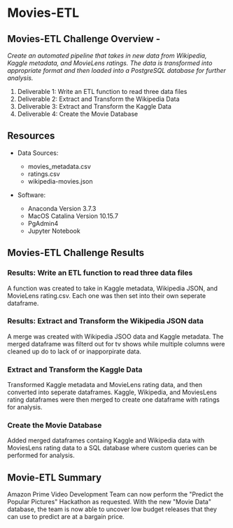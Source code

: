 # Movies-ETL

## Movies-ETL Challenge Overview - 
*Create an automated pipeline that takes in new data from Wikipedia, Kaggle metadata, and MovieLens ratings.  The data is transformed into appropriate format and then loaded into a PostgreSQL database for further analysis.*

1. Deliverable 1: Write an ETL function to read three data files
2. Deliverable 2: Extract and Transform the Wikipedia Data
3. Deliverable 3: Extract and Transform the Kaggle Data
4. Deliverable 4: Create the Movie Database

## Resources
- Data Sources:
    - movies_metadata.csv
    - ratings.csv
    - wikipedia-movies.json

- Software:
    - Anaconda Version 3.7.3
    - MacOS Catalina Version 10.15.7
    - PgAdmin4
    - Jupyter Notebook

## Movies-ETL Challenge Results

### Results: Write an ETL function to read three data files
A function was created to take in Kaggle metadata, Wikipedia JSON, and MovieLens rating.csv. Each one was then set into their own seperate dataframe.

### Results: Extract and Transform the Wikipedia JSON data
A merge was created with Wikipedia JSOO data and Kaggle metadata.  The merged dataframe was filterd out for tv shows while multiple columns were cleaned up do to lack of or inapporpirate data. 

### Extract and Transform the Kaggle Data
Transformed Kaggle metadata and MovieLens rating data, and then converted into seperate dataframes.  Kaggle, Wikipedia, and MoviesLens rating dataframes were then merged to create one dataframe with ratings for analysis.

### Create the Movie Database
Added merged dataframes containg Kaggle and Wikipedia data with MoviesLens rating data to a SQL database where custom queries can be performed for analysis. 

## Movie-ETL Summary
Amazon Prime Video Development Team can now perform the "Predict the Popular Pictures" Hackathon as requested.  With the new "Movie Data" database, the team is now able to uncover low budget releases that they can use to predict are at a bargain price. 
